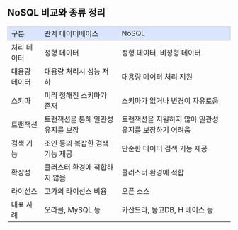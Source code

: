 ## NoSQL 비교와 종류 정리

<table>
  <tbody>
    <tr style="width: 392px; height: 24px; border-width: 1px; border-style: solid; border-color: rgb(204, 204, 204); background-color: rgb(217, 229, 255);">
      <td>구분</td>
      <td>관계 데이터베이스</td>
      <td>NoSQL</td>
    </tr>
    <tr>
      <td>처리 데이터</td>
      <td>정형 데이터</td>
      <td>정형 데이터, 비정형 데이터</td>
    </tr>
    <tr>
      <td>대용량 데이터</td>
      <td>
        대용량 처리시 성능 저하
      </td>
      <td>
        대용량 데이터 처리 지원
      </td>
    </tr>
    <tr>
      <td>스키마</td>
      <td>
        미리 정해진 스키마가 존재
      </td>
      <td>
        스키마가 없거나 변경이 자유로움
      </td>
    </tr>
    <tr>
      <td>트랜잭션</td>
      <td>
        트랜잭션을 통해 일관성 유지를 보장
      </td>
      <td>
        트랜잭션을 지원하지 않아 일관성 유지를 보장하기 어려움
      </td>
    </tr>
    <tr>
      <td>검색 기능</td>
      <td>
        조인 등의 복잡한 검색 기능 제공
      </td>
      <td>
        단순한 데이터 검색 기능 제공
      </td>
    </tr>
    <tr>
      <td>확장성</td>
      <td>
        클러스터 환경에 적합하지 않음
      </td>
      <td>
        클러스터 환경에 적합
      </td>
    </tr>
    <tr>
      <td>라이선스</td>
      <td>
        고가의 라이선스 비용
      </td>
      <td>
        오픈 소스
      </td>
    </tr>
    <tr>
      <td>대표 사례</td>
      <td>
        오라클, MySQL 등
      </td>
      <td>
        카산드라, 몽고DB, H 베이스 등
      </td>
    </tr>
  </tbody>
</table>
